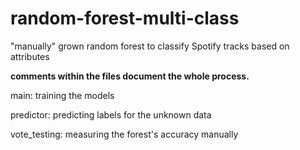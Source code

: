 # random-forest-multi-class
"manually" grown random forest to classify Spotify tracks based on attributes

**comments within the files document the whole process.**

main: training the models

predictor: predicting labels for the unknown data

vote_testing: measuring the forest's accuracy manually
